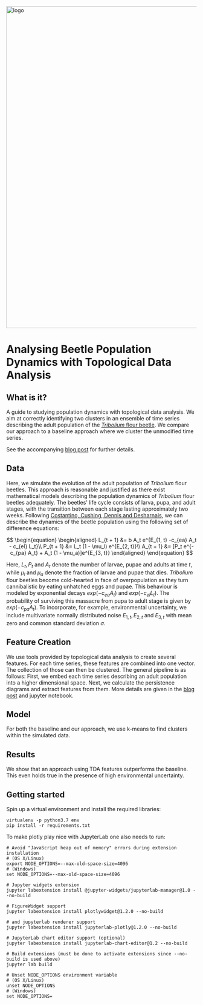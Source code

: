 <img src="https://www.giotto.ai/static/vector/logo.svg" alt="logo" width="850"/>

# Analysing Beetle Population Dynamics with Topological Data Analysis

## What is it?
A guide to studying population dynamics with topological data analysis. We aim at correctly
identifying two clusters in an ensemble of time series describing the adult population of the 
[_Tribolium_ flour beetle](https://en.wikipedia.org/wiki/Red_flour_beetle). We compare our approach to a 
baseline approach where we cluster the unmodified time series.

See the accompanying [blog post](https://towardsdatascience.com/the-shape-of-population-dynamics-ba70f253919f) 
for further details.

## Data
Here, we simulate the evolution of the adult population of _Tribolium_ flour beetles. This approach is reasonable and justified as there exist mathematical models describing the population dynamics of _Tribolium_ flour beetles adequately. The beetles' life cycle consists of larva, pupa, and adult stages, with the transition between each stage lasting approximately two weeks. Following <a href="https://www.nature.com/articles/375227a0">Costantino, Cushing, Dennis and Desharnais</a>, we can describe the dynamics of the beetle population using the following set of difference equations:

$$
\begin{equation}
    \begin{aligned}
        L_{t + 1} &= b A_t e^{E_{1, t} -c_{ea} A_t - c_{el} L_t}\\
        P_{t + 1} &= L_t (1 - \mu_l) e^{E_{2, t}}\\
        A_{t + 1} &= [P_t e^{-c_{pa} A_t} + A_t (1 - \mu_a)]e^{E_{3, t}}
    \end{aligned}
\end{equation}
$$

Here, $L_t, P_t$ and $A_t$ denote the number of larvae, pupae and adults at time $t$, while $\mu_l$ and $\mu_a$ denote the fraction of larvae and pupae that dies. _Tribolium_ flour beetles become cold-hearted in face of overpopulation as they turn cannibalistic by eating unhatched eggs and pupae. This behaviour is modeled by exponential decays $exp(-c_{ea}A_t)$ and $exp(-c_{el}L_t)$. The probability of surviving this massacre from pupa to adult stage is given by $exp(-c_{pa}A_t)$. To incorporate, for example, environmental uncertainty, we include multivariate normally distributed noise $E_{1, t}, E_{2, t}$ and $E_{3, t}$ with mean zero and common standard deviation $\sigma$.

## Feature Creation
We use tools provided by topological data analysis to create several features. For each time series, these features are combined into one vector. The collection of those can then be clustered. The general pipeline is as follows: First, we embed each time series describing an adult population into a higher dimensional space. Next, we calculate the persistence diagrams and extract features from them. More details are given in the [blog post](https://towardsdatascience.com/the-shape-of-population-dynamics-ba70f253919f) and jupyter notebook.

## Model
For both the baseline and our approach, we use k-means to find clusters within the simulated data.

## Results
We show that an approach using TDA features outperforms the baseline. This even holds true in the presence of high environmental uncertainty.

## Getting started
Spin up a virtual environment and install the required libraries:

```
virtualenv -p python3.7 env
pip install -r requirements.txt
```

To make plotly play nice with JupyterLab one also needs to run:

```
# Avoid "JavaScript heap out of memory" errors during extension installation
# (OS X/Linux)
export NODE_OPTIONS=--max-old-space-size=4096
# (Windows)
set NODE_OPTIONS=--max-old-space-size=4096

# Jupyter widgets extension
jupyter labextension install @jupyter-widgets/jupyterlab-manager@1.0 --no-build

# FigureWidget support
jupyter labextension install plotlywidget@1.2.0 --no-build

# and jupyterlab renderer support
jupyter labextension install jupyterlab-plotly@1.2.0 --no-build

# JupyterLab chart editor support (optional)
jupyter labextension install jupyterlab-chart-editor@1.2 --no-build

# Build extensions (must be done to activate extensions since --no-build is used above)
jupyter lab build

# Unset NODE_OPTIONS environment variable
# (OS X/Linux)
unset NODE_OPTIONS
# (Windows)
set NODE_OPTIONS=
```

